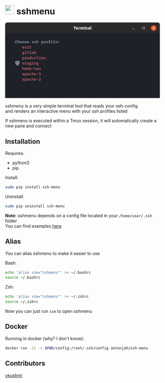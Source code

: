 # <img src="https://cdn.iconscout.com/icon/free/png-256/list-bullets-menu-format-formatting-items-6-3298.png" height="30" width="30"> sshmenu

<img src="img/sshmenu.png">

sshmenu is a *very* simple terminal tool that reads your ssh-config  
and renders an interactive menu with your ssh profiles listed

If sshmenu is executed within a Tmux session, it will automatically create a new pane and connect

## Installation

Requires:

* python3
* pip

Install:

```bash
sudo pip install ssh-menu
```

Uninstall:

```bash
sudo pip uninstall ssh-menu
```

**Note:** sshmenu depends on a config file located in your `/home/user/.ssh` folder  
You can find examples [here](https://linuxize.com/post/using-the-ssh-config-file/)

## Alias

You can alias sshmenu to make it easier to use

Bash:

```bash
echo 'alias ssm="sshmenu"' >> ~/.bashrc
source ~/.bashrc
```

Zsh:

```bash
echo 'alias ssm="sshmenu"' >> ~/.zshrc
source ~/.zshrc
```

Now you can just run `ssm` to open sshmenu

## Docker

Running in docker (why? I don't know):

```bash
docker run -it -v $PWD/config:/root/.ssh/config antonjah/ssh-menu
```

## Contributors

[vkushnir](https://github.com/vkushnir)
